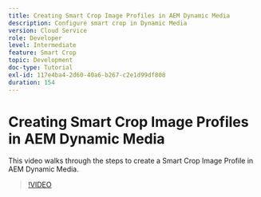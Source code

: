 ```yaml
---
title: Creating Smart Crop Image Profiles in AEM Dynamic Media
description: Configure smart crop in Dynamic Media
version: Cloud Service
role: Developer
level: Intermediate
feature: Smart Crop
topic: Development
doc-type: Tutorial
exl-id: 117e4ba4-2d60-40a6-b267-c2e1d99df808
duration: 154
---
```

# Creating Smart Crop Image Profiles in AEM Dynamic Media

This video walks through the steps to create a Smart Crop Image Profile in AEM Dynamic Media.

>[!VIDEO](https://video.tv.adobe.com/v/335460?quality=12&learn=on)
